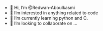 - 👋 Hi, I’m @Redwan-Aboulkasmi
- 👀 I’m interested in anything related to code
- 🌱 I’m currently learning python and C.
- 💞️ I’m looking to collaborate on ...

<!---
Redwan-Aboulkasmi/Redwan-Aboulkasmi is a ✨ special ✨ repository because its `README.md` (this file) appears on your GitHub profile.
You can click the Preview link to take a look at your changes.
--->
